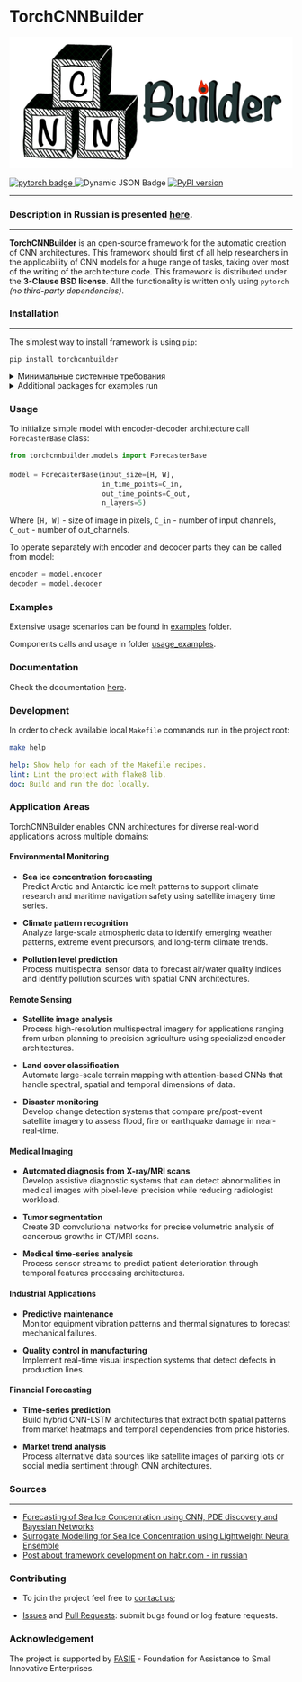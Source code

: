 # TorchCNNBuilder
<p align="center">

<img src=".docs/media/logo_transparent_h.PNG" width="600">
</p>

<div id="badges">
    <a href="https://pytorch.org/">
        <img src="https://img.shields.io/badge/pytorch-CB2C31?style=flat&logo=pytorch&logoColor=white" alt="pytorch badge"/>
    </a>
    <img alt="Dynamic JSON Badge" src="https://img.shields.io/pypi/pyversions/torch">
    <a href="https://badge.fury.io/py/torchcnnbuilder">
        <img src="https://badge.fury.io/py/torchcnnbuilder.svg" alt="PyPI version" height="18">
    </a>
</div>

---
### Description in Russian is presented [here](README_RU.md).

---

**TorchCNNBuilder** is an open-source framework for the automatic creation of CNN architectures. 
This framework should first of all help researchers in the applicability of CNN models for a 
huge range of tasks, taking over most of the writing of the architecture code. 
This framework is distributed under the **3-Clause BSD license**. All the functionality is written 
only using `pytorch` *(no third-party dependencies)*.

### Installation

---
The simplest way to install framework is using `pip`:
```
pip install torchcnnbuilder
```

<details><summary>Минимальные системные требования</summary>
Минимальными системными требованиями для использования библиотеки является
наличие интерпретатора Python версии >3.9 и доступ к вычислительной системе 
под управлением OC Windows/Linux. Минимальные требования к аппаратному обеспечению 
включают наличие процессора (CPU) с 8 ядрами, оперативной памяти (RAM) 2ГБ, 
графического процессора (GPU) с 8 ГБ VRAM и хранилища HDD 2 ГБ.
</details>

<details><summary>Additional packages for examples run</summary>

Please note that when running examples from the [examples](examples) folder, 
additional libraries are used to visualize and generate the dataset:

```
pip install numpy
pip install pytorch_msssim
pip install matplotlib
pip install tqdm
```

They are not required for the library to work, so their installation is optional.

</details>

### Usage

To initialize simple model with encoder-decoder architecture call ```ForecasterBase``` class:
```python
from torchcnnbuilder.models import ForecasterBase

model = ForecasterBase(input_size=[H, W],
                       in_time_points=C_in,
                       out_time_points=C_out,
                       n_layers=5)
```
Where ```[H, W]``` - size of image in pixels, ```C_in``` - number of input channels, ```C_out``` - number of out_channels. 

To operate separately with encoder and decoder parts they can be called from model:
```python
encoder = model.encoder
decoder = model.decoder
```

### Examples

Extensive usage scenarios can be found in [examples](examples) folder.

Components calls and usage in folder [usage_examples](examples/usage_examples).


### Documentation 

Check the documentation [here](https://chrislisbon.github.io/TorchCNNBuilder/torchcnnbuilder.html). 

### Development 

In order to check available local `Makefile` commands run in the project root: 
```sh
make help
```
```yaml
help: Show help for each of the Makefile recipes.
lint: Lint the project with flake8 lib.
doc: Build and run the doc locally.
```

### Application Areas

TorchCNNBuilder enables CNN architectures for diverse real-world applications across multiple domains:

#### Environmental Monitoring

- **Sea ice concentration forecasting**  
  Predict Arctic and Antarctic ice melt patterns to support climate research and maritime navigation safety using satellite imagery time series.

- **Climate pattern recognition**  
  Analyze large-scale atmospheric data to identify emerging weather patterns, extreme event precursors, and long-term climate trends.

- **Pollution level prediction**  
  Process multispectral sensor data to forecast air/water quality indices and identify pollution sources with spatial CNN architectures.

#### Remote Sensing

- **Satellite image analysis**  
  Process high-resolution multispectral imagery for applications ranging from urban planning to precision agriculture using specialized encoder architectures.

- **Land cover classification**  
  Automate large-scale terrain mapping with attention-based CNNs that handle spectral, spatial and temporal dimensions of data.

- **Disaster monitoring**  
  Develop change detection systems that compare pre/post-event satellite imagery to assess flood, fire or earthquake damage in near-real-time.


#### Medical Imaging

- **Automated diagnosis from X-ray/MRI scans**  
  Develop assistive diagnostic systems that can detect abnormalities in medical images with pixel-level precision while reducing radiologist workload.

- **Tumor segmentation**  
  Create 3D convolutional networks for precise volumetric analysis of cancerous growths in CT/MRI scans.

- **Medical time-series analysis**  
  Process sensor streams to predict patient deterioration through temporal features processing architectures.

#### Industrial Applications

- **Predictive maintenance**  
  Monitor equipment vibration patterns and thermal signatures to forecast mechanical failures.

- **Quality control in manufacturing**  
  Implement real-time visual inspection systems that detect defects in production lines.


#### Financial Forecasting

- **Time-series prediction**  
  Build hybrid CNN-LSTM architectures that extract both spatial patterns from market heatmaps and temporal dependencies from price histories.

- **Market trend analysis**  
  Process alternative data sources like satellite images of parking lots or social media sentiment through CNN architectures.

### Sources

---
- [Forecasting of Sea Ice Concentration using CNN, PDE discovery and Bayesian Networks](https://www.sciencedirect.com/science/article/pii/S1877050923020094)
- [Surrogate Modelling for Sea Ice Concentration using Lightweight Neural Ensemble](https://arxiv.org/abs/2312.04330)
- [Post about framework development on habr.com - in russian](https://habr.com/ru/companies/selectel/articles/818649/)


### Contributing

- To join the project feel free to [contact us](mailto:jul.borisova@itmo.ru);

- [Issues](https://github.com/ChrisLisbon/TorchCNNBuilder/issues) and 
[Pull Requests](https://github.com/ChrisLisbon/TorchCNNBuilder/pulls): submit bugs found or log feature requests.

### Acknowledgement

The project is supported by [FASIE](https://fasie.ru/) - Foundation for Assistance to Small Innovative Enterprises.